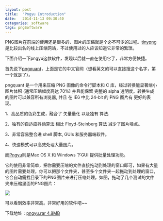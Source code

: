 ```yaml
---
layout: post
title:  "Pngyu Introduction"
date:   2014-11-13 09:30:40
categories: software
tags: pngSoftware
---
```


PNG图片在前端的使用还是很多的，图片的压缩就是个必不可少的过程。[tinypng][tinypngSite]是比较出名的线上压缩网站，不过使用过的人应该知道它非常的繁琐。

下面介绍一下pngyu这款软件，发现以后就一直在使用它了，非常方便快捷。

首先说下[pngquant][pngquantSite]，上面是它的中文官网（想看英文的可以直接搜这个名字，第一个就是了）。

pngquant 是一个用来压缩 PNG 图像的命令行脚本和 C 库，经过转换能显著缩小图片体积 (通常压缩幅度高达 70%) 并且能保留 完整的 alpha 透明度。转换生成的图片可以兼容所有浏览器, 并且 在 IE6 中比 24-bit 的 PNG 图片有 更好的表现。

1、高品质的色彩生成，融合了 矢量量化 以及独有 算法.

2、独有的自适应抖动算法 相比 Floyd-Steinberg 算法 减少了图片噪点。

3、非常容易整合进 shell 脚本, GUIs 和服务器端软件。

4、快速模式可以高效处理大量图片。

而[Pngyu][pngyuSite]则是Mac OS X 和 Windows 下GUI 提供批量处理功能。

它的使用非常简单，把你需要压缩的文件直接拖动到处理的窗口即可，如果有大量的图片需要处理，你可以把那个文件夹，甚至多个文件夹一起拖动到处理的窗口，它会自动需找目录下的PNG图片来进行压缩处理。如图，拖动了几个测试的文件夹来压缩里面的PNG图片：

<img src="{{site.url}}sysutangzxBlog/source/2014.11.13/1.png">

可以看到效率非常高。非常好用的软件吧~~

下载地址：[pngyu.rar 4.8MB][download]




[tinypngSite]: https://tinypng.com/
[pngquantSite]: http://pngquant.com/
[pngyuSite]:http://nukesaq88.github.io/Pngyu/
[download]:http://cody1991.github.io/sysutangzxBlog/source/2014.11.13/Pngyu.rar